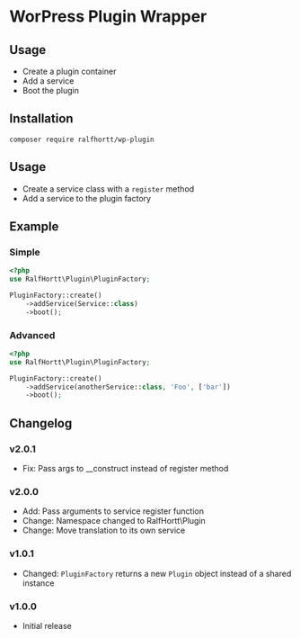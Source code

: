 # WorPress Plugin Wrapper

## Usage

- Create a plugin container
- Add a service
- Boot the plugin

## Installation

`composer require ralfhortt/wp-plugin`

## Usage

- Create a service class with a `register` method
- Add a service to the plugin factory

## Example

### Simple
```php
<?php
use RalfHortt\Plugin\PluginFactory;

PluginFactory::create()
    ->addService(Service::class)
    ->boot();
```

### Advanced

```php
<?php
use RalfHortt\Plugin\PluginFactory;

PluginFactory::create()
    ->addService(anotherService::class, 'Foo', ['bar'])
    ->boot();
```


## Changelog

### v2.0.1

- Fix: Pass args to __construct instead of register method

### v2.0.0

- Add: Pass arguments to service register function
- Change: Namespace changed to RalfHortt\Plugin
- Change: Move translation to its own service

### v1.0.1

- Changed: `PluginFactory` returns a new `Plugin` object instead of a shared instance

### v1.0.0

- Initial release
